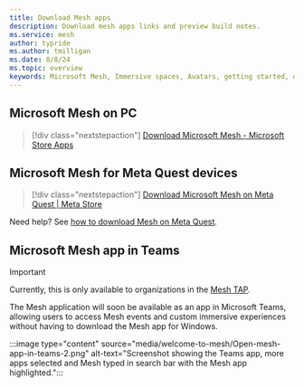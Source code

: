 ```yaml
---
title: Download Mesh apps
description: Download mesh apps links and preview build notes.
ms.service: mesh
author: typride
ms.author: tmilligan
ms.date: 8/8/24
ms.topic: overview
keywords: Microsoft Mesh, Immersive spaces, Avatars, getting started, documentation, features
---
```


## Microsoft Mesh on PC

> [!div class="nextstepaction"]
> [Download Microsoft Mesh - Microsoft Store Apps](https://aka.ms/MeshDownloadPC)

## Microsoft Mesh for Meta Quest devices

> [!div class="nextstepaction"]
> [Download Microsoft Mesh on Meta Quest | Meta Store](https://aka.ms/MeshDownloadQuest)

Need help? See [how to download Mesh on Meta Quest](../Resources/mesh-troubleshooting.md#how-to-download-mesh-on-quest-2-via-app-lab).

## Microsoft Mesh app in Teams

> [!IMPORTANT]
> Currently, this is only available to organizations in the [Mesh TAP](develop/mesh-tap-participants.md).

The Mesh application will soon be available as an app in Microsoft Teams, allowing users to access Mesh events and custom immersive experiences without having to download the Mesh app for Windows.

:::image type="content" source="media/welcome-to-mesh/Open-mesh-app-in-teams-2.png" alt-text="Screenshot showing the Teams app, more apps selected and Mesh typed in search bar with the Mesh app highlighted.":::
